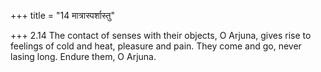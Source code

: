 +++
title = "14 मात्रास्पर्शास्तु"

+++
2.14 The contact of senses with their objects, O Arjuna, gives rise to
feelings of cold and heat, pleasure and pain. They come and go, never
lasing long. Endure them, O Arjuna.
